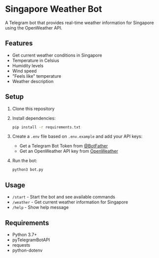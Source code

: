 # Singapore Weather Bot

A Telegram bot that provides real-time weather information for Singapore using the OpenWeather API.

## Features

- Get current weather conditions in Singapore
- Temperature in Celsius
- Humidity levels
- Wind speed
- "Feels like" temperature
- Weather description

## Setup

1. Clone this repository
2. Install dependencies:
   ```bash
   pip install -r requirements.txt
   ```
3. Create a `.env` file based on `.env.example` and add your API keys:
   - Get a Telegram Bot Token from [@BotFather](https://t.me/BotFather)
   - Get an OpenWeather API key from [OpenWeather](https://openweathermap.org/api)

4. Run the bot:
   ```bash
   python3 bot.py
   ```

## Usage

- `/start` - Start the bot and see available commands
- `/weather` - Get current weather information for Singapore
- `/help` - Show help message

## Requirements

- Python 3.7+
- pyTelegramBotAPI
- requests
- python-dotenv
